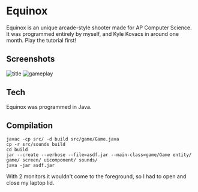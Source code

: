 # Equinox
Equinox is an unique arcade-style shooter made for AP Computer Science. It was programmed entirely by myself, and Kyle Kovacs in around one month. Play the tutorial first!
## Screenshots
![title](http://i.imgur.com/B6cSOe6.png)
![gameplay](http://i.imgur.com/unOjjlI.gif)
## Tech
Equinox was programmed in Java.
## Compilation

```
javac -cp src/ -d build src/game/Game.java
cp -r src/sounds build
cd build
jar --create --verbose --file=asdf.jar --main-class=game/Game entity/ game/ screen/ uicomponent/ sounds/
java -jar asdf.jar
```

With 2 monitors it wouldn't come to the foreground, so I had to open and close my laptop lid.

